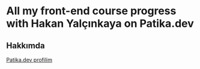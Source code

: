 # All my front-end course progress with Hakan Yalçınkaya on Patika.dev
## Hakkımda

[Patika.dev profilim](https://app.patika.dev/meddo)



